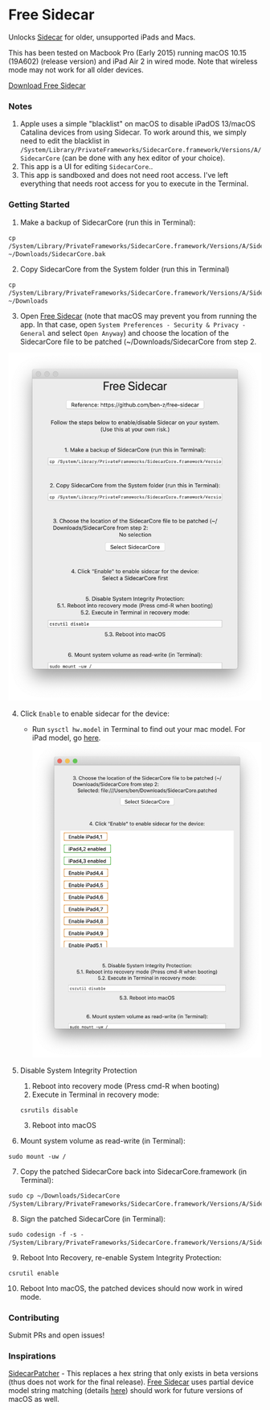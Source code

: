 # Free Sidecar

Unlocks [Sidecar](https://support.apple.com/en-ca/HT210380) for older, unsupported iPads and Macs.

This has been tested on Macbook Pro (Early 2015) running macOS 10.15 (19A602) (release version) and iPad Air 2 in wired mode.
Note that wireless mode may not work for all older devices.

[Download Free Sidecar](https://github.com/ben-z/free-sidecar/releases)


### Notes
1. Apple uses a simple "blacklist" on macOS to disable iPadOS 13/macOS Catalina devices from using Sidecar. To work around this, we simply need to edit the blacklist in `/System/Library/PrivateFrameworks/SidecarCore.framework/Versions/A/SidecarCore` (can be done with any hex editor of your choice).
2. This app is a UI for editing `SidecarCore`..
3. This app is sandboxed and does not need root access. I've left everything that needs root access for you to execute in the Terminal.

### Getting Started

1. Make a backup of SidecarCore (run this in Terminal):

```
cp /System/Library/PrivateFrameworks/SidecarCore.framework/Versions/A/SidecarCore ~/Downloads/SidecarCore.bak
```

2. Copy SidecarCore from the System folder (run this in Terminal)

```
cp /System/Library/PrivateFrameworks/SidecarCore.framework/Versions/A/SidecarCore ~/Downloads
```

3. Open [Free Sidecar](https://github.com/ben-z/free-sidecar/releases) (note that macOS may prevent you from running the app. In that case, open `System Preferences - Security & Privacy - General` and select `Open Anyway`) and choose the location of the SidecarCore file to be patched (~/Downloads/SidecarCore from step 2.

![Free Sidecar](docs/free-sidecar.png)

4. Click `Enable` to enable sidecar for the device:
    - Run `sysctl hw.model` in Terminal to find out your mac model. For iPad model, go [here](https://everymac.com/ultimate-mac-lookup/).
![Click Enable](docs/click-enable.png)

5. Disable System Integrity Protection
    1. Reboot into recovery mode (Press cmd-R when booting)
    2. Execute in Terminal in recovery mode:
    ```
    csrutils disable
    ```
    3. Reboot into macOS

6. Mount system volume as read-write (in Terminal):

```
sudo mount -uw /
```

7. Copy the patched SidecarCore back into SidecarCore.framework (in Terminal):

```
sudo cp ~/Downloads/SidecarCore /System/Library/PrivateFrameworks/SidecarCore.framework/Versions/A/SidecarCore
```

8. Sign the patched SidecarCore (in Terminal):

```
sudo codesign -f -s - /System/Library/PrivateFrameworks/SidecarCore.framework/Versions/A/SidecarCore
```

9. Reboot Into Recovery, re-enable System Integrity Protection:

```
csrutil enable
```

10. Reboot Into macOS, the patched devices should now work in wired mode.

### Contributing

Submit PRs and open issues!

### Inspirations

[SidecarPatcher](https://github.com/pookjw/SidecarPatcher) - This replaces a hex string that only exists in beta versions (thus does not work for the final release). [Free Sidecar](https://github.com/ben-z/free-sidecar/)
 uses partial device model string matching (details [here](https://github.com/ben-z/free-sidecar/blob/1390f561000ccfc6122bcae0b1fff1cd5da3b0f0/free-sidecar/utils.swift#L83-L91)) should work for future versions of macOS as well.
